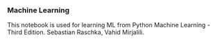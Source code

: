 ### Machine Learning 
This notebook is used for learning ML from Python Machine Learning - Third Edition. Sebastian Raschka, Vahid Mirjalili.
